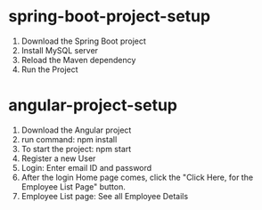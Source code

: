 # spring-boot-project-setup
1. Download the Spring Boot project
2. Install MySQL server
3. Reload the Maven dependency
4. Run the Project
   
# angular-project-setup
1. Download the Angular project
2. run command: npm install
3. To start the project: npm start
4. Register a new User
5. Login: Enter email ID and password
6. After the login Home page comes, click the "Click Here, for the Employee List Page" button.
7. Employee List page: See all Employee Details
   
